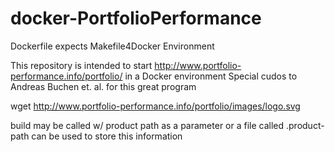 # docker-PortfolioPerformance
Dockerfile expects Makefile4Docker Environment

This repository is intended to start http://www.portfolio-performance.info/portfolio/ in a Docker environment
Special cudos to Andreas Buchen et. al. for this great program

wget http://www.portfolio-performance.info/portfolio/images/logo.svg

build may be called w/ product path as a parameter or a file called .product-path can be used to store this information
